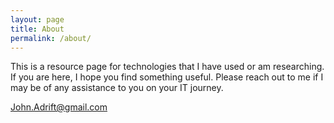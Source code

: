 ```yaml
---
layout: page
title: About
permalink: /about/
---
```


This is a resource page for technologies that I have used or am researching.  If you are here, I hope you find something useful.  Please reach out to me if I may be of any assistance to you on your IT journey.

John.Adrift@gmail.com